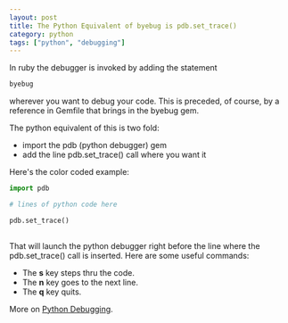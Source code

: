 ```yaml
---
layout: post
title: The Python Equivalent of byebug is pdb.set_trace()
category: python
tags: ["python", "debugging"]
---
```

In ruby the debugger is invoked by adding the statement

```ruby
byebug
```

wherever you want to debug your code.  This is preceded, of course, by a reference in Gemfile that brings in the byebug gem.

The python equivalent of this is two fold:

* import the pdb (python debugger) gem
* add the line pdb.set_trace() call where you want it 

Here's the color coded example:

```python
import pdb

# lines of python code here

pdb.set_trace()
 
```

That will launch the python debugger right before the line where the pdb.set_trace() call is inserted.  Here are some useful commands:

* The **s** key steps thru the code.
* The **n** key goes to the next line.
* The **q** key quits.

More on [Python Debugging](https://docs.python.org/3/library/pdb.html).

